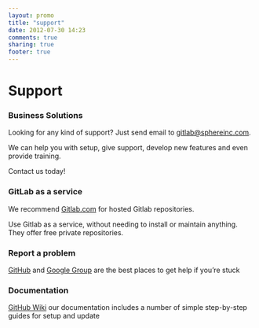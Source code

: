 ```yaml
---
layout: promo
title: "support"
date: 2012-07-30 14:23
comments: true
sharing: true
footer: true
---
```



# Support


### Business Solutions

Looking for any kind of support? Just send email to [gitlab@sphereinc.com](mailto:gitlab@sphereinc.com).

We can help you with setup, give support, develop new features and even provide training.

Contact us today!


### GitLab as a service

We recommend [Gitlab.com](http://blog.gitlab.com/) for hosted Gitlab repositories. 

Use Gitlab as a service, without needing to install or maintain anything. They offer free private repositories.


### Report a problem

[GitHub](https://github.com/gitlabhq) and [Google Group](https://groups.google.com/group/gitlabhq)  are the best places to get help if you’re stuck


### Documentation

[GitHub Wiki](https://github.com/gitlabhq/gitlabhq/wiki) our documentation includes a number of simple step-by-step guides for setup and update

